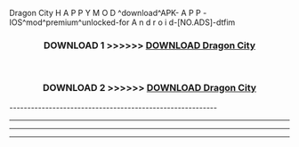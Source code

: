 Dragon City  H A P P Y M O D ^download^APK- A P P -IOS^mod^premium^unlocked-for A n d r o i d-[NO.ADS]-dtfim



<div align="center">

<h3>DOWNLOAD 1 >>>>>> <a href="https://en-mod.web.app/?en= Dragon City ">DOWNLOAD Dragon City  </a></h3><br>

<h3>DOWNLOAD 2 >>>>>> <a href="https://en-mod.web.app/?en= Dragon City ">DOWNLOAD Dragon City  </a></h3>

</div>
----------------------------------------------------------

----------------------------------------------------------

----------------------------------------------------------

----------------------------------------------------------



